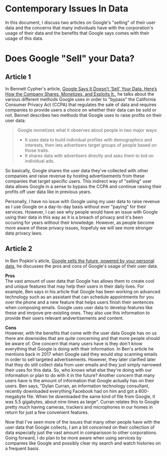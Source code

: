 # Contemporary Issues In Data
In this document, I discuss two articles on Google's "selling" of their user data and the concerns that many individuals have with the corporation's usage of their data and the benefits that Google says comes with their usage of this data.

# Does Google "Sell" your Data?

## Article 1
In Bennett Cypher's article, [Google Says It Doesn’t 'Sell' Your Data. Here’s How the Company Shares, Monetizes, and Exploits It.](https://www.eff.org/deeplinks/2020/03/google-says-it-doesnt-sell-your-data-heres-how-company-shares-monetizes-and), he talks about the various different methods Google uses in order to "bypass" the California Consumer Privacy Act (CCPA) that regulates the sale of data and requires companies to provide users a choice on whether their data can be sold or not. Bennet describes two methods that Google uses to raise profits on their user data:

>Google monetizes what it observes about people in two major ways:  
>   * It uses data to build individual profiles with demographics and interests, then lets advertisers target groups of people based on those traits.  
>   * It shares data with advertisers directly and asks them to bid on individual ads.

So basically, Google shares the user data they've collected with other companies and raise revenue by hosting advertisements from these companies that target specific users. This indirect way of "selling" user data allows Google in a sense to bypass the CCPA and continue raising their profits off user data like in previous years.

Personally, I have no issue with Google using my user data to raise revenue as I use Google on a day-to-day basis without ever "paying" for their services. However, I can see why people would have an issue with Google using their data in this way as it is a breach of privacy and it's been occuring for years without their knowledge. However, as people become more aware of these privacy issues, hopefuly we will see more stronger data privacy laws.

## Article 2
In Ben Popkin's aticle, [Google sells the future, powered by your personal data](https://www.nbcnews.com/tech/tech-news/google-sells-future-powered-your-personal-data-n870501), he discusses the pros and cons of Google's usage of their user data.

**Pros**  
The vast amount of user data that Google has allows them to create cool and unique features that may help their users in their daily lives. For example, Ben says in his article that Google has been working on advanced technology such as an assistant that can schedule appointments for you over the phone and a new feature that helps users finish their sentences when composing emails. Google uses user data to develop features like these and imrpove pre-existing ones. They also use this information to provide their users relevant andvertisements and content.

**Cons**  
However, with the benefits that come with the user data Google has on us there are downsides that are quite concerning and that more people should be aware of. One concern that many users have is they don't know everything that Google is doing with their information. In Ben's article he mentions back in 2017 when Google said they would stop scanning emails in order to sell targeted advertisements. However, they later clarified later that they do still collect data from user emails and they just simply narrowed their uses for this data. So, who knows what else they're doing with our information or plan to do with it in the future? Another concern that many users have is the amount of information that Google actually has on their users. Ben says, "Dylan Curran, an information technology consultant, recently downloaded everything Facebook had on him and got a 600-megabyte file. When he downloaded the same kind of file from Google, it was 5.5 gigabytes, about nine times as large". Curran relates this to Google pretty much having cameras, trackers and microphones in our homes in return for just a few convenient features.

Now that I've seen more of the issues that many other people have with the user data that Google collects, I am a bit concerned on their collection of data especially just the vast amount in comparisson to other corporations. Going forward, I do plan to be more aware when using services by companies like Google and possibly clear my search and watch histories on a frequent basis.
